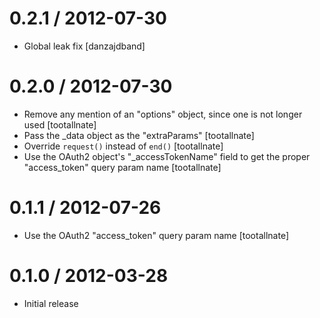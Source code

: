 
0.2.1 / 2012-07-30
==================

  * Global leak fix [danzajdband]

0.2.0 / 2012-07-30
==================

  * Remove any mention of an "options" object, since one is not longer used [tootallnate]
  * Pass the _data object as the "extraParams" [tootallnate]
  * Override `request()` instead of `end()` [tootallnate]
  * Use the OAuth2 object's "_accessTokenName" field to get the proper "access_token" query param name [tootallnate]

0.1.1 / 2012-07-26
==================

  * Use the OAuth2 "access_token" query param name [tootallnate]

0.1.0 / 2012-03-28
==================

  * Initial release

